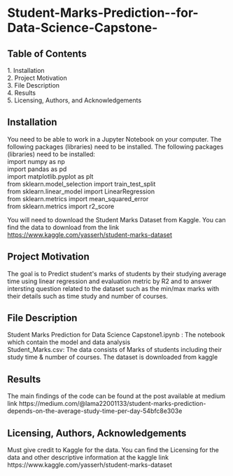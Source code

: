 # Student-Marks-Prediction--for-Data-Science-Capstone-

<h2> Table of Contents </h2> 
1. Installation   <br>
2. Project Motivation <br>
3. File Description <br> 
4. Results <br> 
5. Licensing, Authors, and Acknowledgements <br>

<h2> Installation </h2> 

You need to be able to work in a Jupyter Notebook on your computer. The following packages (libraries) need to be installed. 
The following packages (libraries) need to be installed: <br>
import numpy as np <br>
import pandas as pd <br>
import matplotlib.pyplot as plt <br>
from sklearn.model_selection import train_test_split <br>
from sklearn.linear_model import LinearRegression <br>
from sklearn.metrics import mean_squared_error <br>
from sklearn.metrics import r2_score <br>


You will need to download the Student Marks Dataset from Kaggle. You can find the data to download from the link  https://www.kaggle.com/yasserh/student-marks-dataset

<h2> Project Motivation </h2> 
The goal is to Predict student's marks of students by their studying average time using linear regression and evaluation metric by R2 and to answer intersting question related to the dataset such as the min/max marks with their details such as time study and number of courses. 


<h2> File Description </h2> 
Student Marks Prediction for Data Science Capstone1.ipynb : The notebook which contain the model and data analysis <br>
Student_Marks.csv: The data consists of Marks of students including their study time & number of courses. The dataset is downloaded from kaggle 



<h2> Results </h2> 
The main findings of the code can be found at the post available at medium link  https://medium.com/@lama22001133/student-marks-prediction-depends-on-the-average-study-time-per-day-54bfc8e303e


<h2> Licensing, Authors, Acknowledgements </h2>
Must give credit to Kaggle for the data. You can find the Licensing for the data and other descriptive information at the kaggle link 
https://www.kaggle.com/yasserh/student-marks-dataset
